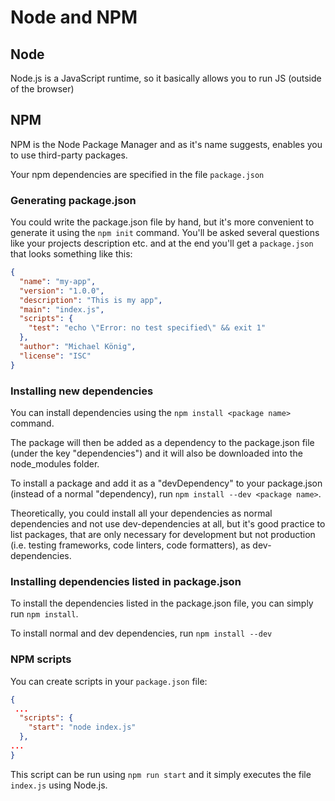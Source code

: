 # Node and NPM

## Node

Node.js is a JavaScript runtime, so it basically allows you to run JS (outside of the browser)

## NPM

NPM is the Node Package Manager and as it's name suggests, enables you to use third-party packages.

Your npm dependencies are specified in the file `package.json`

### Generating package.json

You could write the package.json file by hand, but it's more convenient to generate it using the `npm init` command.
You'll be asked several questions like your projects description etc. and at the end you'll get a `package.json` that looks something like this:

```json
{
  "name": "my-app",
  "version": "1.0.0",
  "description": "This is my app",
  "main": "index.js",
  "scripts": {
    "test": "echo \"Error: no test specified\" && exit 1"
  },
  "author": "Michael König",
  "license": "ISC"
}
```

### Installing new dependencies

You can install dependencies using the `npm install <package name>` command.

The package will then be added as a dependency to the package.json file (under the key "dependencies") and it will also be downloaded into the node_modules folder.

To install a package and add it as a "devDependency" to your package.json (instead of a normal "dependency), run `npm install --dev <package name>`.

Theoretically, you could install all your dependencies as normal dependencies and not use dev-dependencies at all, but it's good practice to list packages, that are only necessary for development but not production (i.e. testing frameworks, code linters, code formatters), as dev-dependencies.

### Installing dependencies listed in package.json

To install the dependencies listed in the package.json file, you can simply run `npm install`.

To install normal and dev dependencies, run `npm install --dev`

### NPM scripts

You can create scripts in your `package.json` file:

```json
{
 ...
  "scripts": {
    "start": "node index.js"
  },
...
}
```

This script can be run using `npm run start` and it simply executes the file `index.js` using Node.js.
